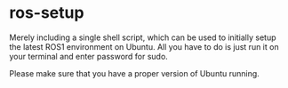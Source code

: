 # ros-setup
Merely including a single shell script, which can be used to initially setup the latest ROS1 environment on Ubuntu.
All you have to do is just run it on your terminal and enter password for sudo.

Please make sure that you have a proper version of Ubuntu running.

